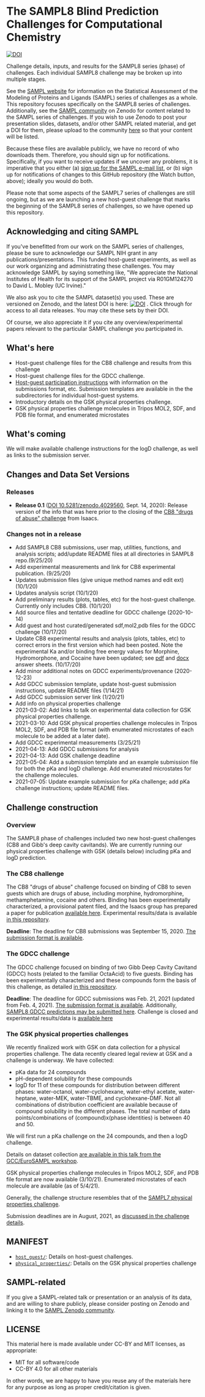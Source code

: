 # The SAMPL8 Blind Prediction Challenges for Computational Chemistry
[![DOI](https://zenodo.org/badge/271066350.svg)](https://zenodo.org/badge/latestdoi/271066350)



Challenge details, inputs, and results for the SAMPL8 series (phase) of challenges. Each individual SAMPL8 challenge may be broken up into multiple stages.

See the [SAMPL website](https://samplchallenges.github.io/) for information on the Statistical Assessment of the Modeling of Proteins and Ligands (SAMPL) series of challenges as a whole. This repository focuses specifically on the SAMPL8 series of challenges. Additionally, see the [SAMPL community](https://zenodo.org/communities/sampl/?page=1&size=20) on Zenodo for content related to the SAMPL series of challenges. If you wish to use Zenodo to post your presentation slides, datasets, and/or other SAMPL related material, and get a DOI for them, please upload to the community [here](https://zenodo.org/communities/sampl/?page=1&size=20) so that your content will be listed.

Because these files are available publicly, we have no record of who downloads them. Therefore, you should sign up for notifications. Specifically, if you want to receive updates if we uncover any problems, it is imperative that you either (a) [sign up for the SAMPL e-mail list](https://mailchi.mp/e36018629725/sampl8-sign-ups), or (b) sign up for notifications of changes to this GitHub repository (the Watch button, above); ideally you would do both.

Please note that some aspects of the SAMPL7 series of challenges are still ongoing, but as we are launching a new host-guest challenge that marks the beginning of the SAMPL8 series of challenges, so we have opened up this repository.

## Acknowledging and citing SAMPL

If you've benefitted from our work on the SAMPL series of challenges, please be sure to acknowledge our SAMPL NIH grant in any publications/presentations. This funded host-guest experiments, as well as our work organizing and administrating these challenges. You may acknowledge SAMPL by saying something like, "We appreciate the National Institutes of Health for its support of the SAMPL project via R01GM124270 to David L. Mobley (UC Irvine)."

We also ask you to cite the SAMPL dataset(s) you used. These are versioned on Zenodo, and the latest DOI is here: [![DOI](https://zenodo.org/badge/271066350.svg)](https://zenodo.org/badge/latestdoi/271066350) . Click through for access to all data releases. You may cite these sets by their DOI.

Of course, we also appreciate it if you cite any overview/experimental papers relevant to the particular SAMPL challenge you participated in.

## What's here
- Host-guest challenge files for the CB8 challenge and results from this challenge
- Host-guest challenge files for the GDCC challenge.
- [Host-guest participation instructions](https://github.com/samplchallenges/SAMPL8/blob/master//host_guest_instructions.md) with information on the submissions format, etc. Submission templates are available in the the subdirectories for individual host-guest systems.
- Introductory details on the GSK physical properties challenge.
- GSK physical properties challenge molecules in Tripos MOL2, SDF, and PDB file format, and enumerated microstates

## What's coming

We will make available challenge instructions for the logD challenge, as well as links to the submission server.


## Changes and Data Set Versions

### Releases
- **Release 0.1** ([DOI 10.5281/zenodo.4029560](http://dx.doi.org/10.5281/zenodo.4029560), Sept. 14, 2020): Release version of the info that was here prior to the closing of the [CB8 "drugs of abuse" challenge](https://github.com/samplchallenges/SAMPL8/tree/master/host_guest/CB8) from Isaacs.

### Changes not in a release

- Add SAMPL8 CB8 submissions, user map, utilities, functions, and analysis scripts; add/update README files at all directories in SAMPL8 repo.(9/25/20)
- Add experimental measurements and link for CB8 experimental publication. (9/25/20)
- Updates submission files (give unique method names and edit ext) (10/1/20)
- Updates analysis script (10/1/20)
- Add preliminary results (plots, tables, etc) for the host-guest challenge. Currently only includes CB8. (10/1/20)
- Add source files and tentative deadline for GDCC challenge (2020-10-14)
- Add guest and host curated/generated sdf,mol2,pdb files for the GDCC challenge (10/17/20)
- Update CB8 experimental results and analysis (plots, tables, etc) to correct errors in the first version which had been posted. Note the experimental Ka and/or binding free energy values for Morphine, Hydromorphone, and Cocaine have been updated; see [pdf](https://github.com/samplchallenges/SAMPL8/blob/master/host_guest/Analysis/ExperimentalMeasurements/CB8-DOA-SAMPL-Answer-Sheet-20201014.pdf) and [docx](https://github.com/samplchallenges/SAMPL8/blob/master/host_guest/Analysis/ExperimentalMeasurements/CB8-DOA-SAMPL-Answer-Sheet-20201014.docx) answer sheets. (10/17/20)
- Add minor additional notes on GDCC experiments/provenance (2020-12-23)
- Add GDCC submission template, update host-guest submission instructions, update README files (1/14/21)
- Add GDCC submission server link (1/20/21)
- Add info on physical properties challenge
- 2021-03-02: Add links to talk on experimental data collection for GSK physical properties challenge.
- 2021-03-10: Add GSK physical properties challenge molecules in Tripos MOL2, SDF, and PDB file format (with enumerated microstates of each molecule to be added at a later date).
- Add GDCC experimental measurements (3/25/21)
- 2021-04-13: Add GDCC submissions for analysis
- 2021-04-13: Add GSK challenge deadline
- 2021-05-04: Add a submission template and an example submission file for both the pKa and logD challenge. Add enumerated microstates for the challenge molecules.
- 2021-07-05: Update example submission for pKa challenge; add pKa challenge instructions; update README files.

## Challenge construction

### Overview

The SAMPL8 phase of challenges included two new host-guest challenges (CB8 and Gibb's deep cavity cavitands). We are currently running our physical properties challenge with GSK (details below) including pKa and logD prediction.


### The CB8 challenge

The CB8 "drugs of abuse" challenge focused on binding of CB8 to seven guests which are drugs of abuse, including morphine, hydromorphine, methamphetamine, cocaine and others. Binding has been experimentally characterized, a provisional patent filed, and the Isaacs group has prepared a paper for publication [available here](https://chemrxiv.org/articles/preprint/In_Vitro_and_In_Vivo_Sequestration_of_Phencyclidine_by_Me4Cucurbit_8_uril/12994004). Experimental results/data is available [in this repository](https://github.com/samplchallenges/SAMPL8/blob/master/host_guest/Analysis/ExperimentalMeasurements/).

**Deadline**: The deadline for CB8 submissions was September 15, 2020. [The submission format is available](https://github.com/samplchallenges/SAMPL8/blob/master/host_guest/CB8/CB8_submissions.txt).

### The GDCC challenge

The GDCC challenge focused on binding of two Gibb Deep Cavity Cavitand (GDCC) hosts (related to the familiar OctaAcid) to five guests. Binding has been experimentally characterized and these compounds form the basis of this challenge, as detailed [in this repository](host_guest/GDCC/README.md).

**Deadline**: The deadline for GDCC submissions was Feb. 21, 2021 (updated from Feb. 4, 2021). [The submission format is available](https://github.com/samplchallenges/SAMPL8/blob/master/host_guest/GDCC/GDCC_submissions.txt). Additionally, [SAMPL8 GDCC predictions may be submitted here](http://sampl-submit.us-west-1.elasticbeanstalk.com/submit/SAMPL8-GDCC). Challenge is closed and experimental results/data is [available here](https://github.com/samplechallenges/SAMPL8/blob/master/host_guest/Analysis/ExperimentalMeasurements/Final-Data-Table-031621-SAMPL8.docx)

### The GSK physical properties challenges

We recently finalized work with GSK on data collection for a physical properties challenge. The data recently cleared legal review at GSK and a challenge is underway. We have collected:

- pKa data for 24 compounds
- pH-dependent solubility for these compounds
- logD for 11 of these compounds for distribution between different phases: water-octanol, water-cyclohexane, water-ethyl acetate, water-heptane, water-MEK, water-TBME, and cyclohexane-DMF. Not all combinations of distribution coefficient are available because of compound solubility in the different phases. The total number of data points/combinations of (compound)x(phase identities) is between 40 and 50.

We will first run a pKa challenge on the 24 compounds, and then a logD challenge.

Details on dataset collection [are available in this talk from the GCC/EuroSAMPL workshop](https://dx.doi.org/10.5281/zenodo.4245127).

GSK physical properties challenge molecules in Tripos MOL2, SDF, and PDB file format are now available (3/10/21). Enumerated microstates of each molecule are available (as of 5/4/21).

Generally, the challenge structure resembles that of the [SAMPL7 physical properties challenge](https://doi.org/10.26434/chemrxiv.14461962.v1).

Submission deadlines are in August, 2021, as [discussed in the challenge details](physical_properties/README.md).


## MANIFEST
- [`host_guest/`](host_guest/): Details on host-guest challenges.
- [`physical_properties/`](physical_properties/): Details on the GSK physical properties challenge

## SAMPL-related
If you give a SAMPL-related talk or presentation or an analysis of its data, and are willing to share publicly, please consider posting on Zenodo and linking it to the [SAMPL Zenodo community](https://zenodo.org/communities/sampl?page=1&size=20).

## LICENSE

This material here is made available under CC-BY and MIT licenses, as appropriate:

- MIT for all software/code
- CC-BY 4.0 for all other materials

In other words, we are happy to have you reuse any of the materials here for any purpose as long as proper credit/citation is given.
